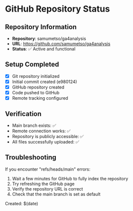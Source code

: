 # GitHub Repository Status

## Repository Information
- **Repository**: samumetso/ga4analysis
- **URL**: https://github.com/samumetso/ga4analysis
- **Status**: ✅ Active and functional

## Setup Completed
- [x] Git repository initialized
- [x] Initial commit created (e980124)
- [x] GitHub repository created
- [x] Code pushed to GitHub
- [x] Remote tracking configured

## Verification
- Main branch exists: ✅
- Remote connection works: ✅
- Repository is publicly accessible: ✅
- All files successfully uploaded: ✅

## Troubleshooting
If you encounter "refs/heads/main" errors:
1. Wait a few minutes for GitHub to fully index the repository
2. Try refreshing the GitHub page
3. Verify the repository URL is correct
4. Check that the main branch is set as default

Created: $(date)
